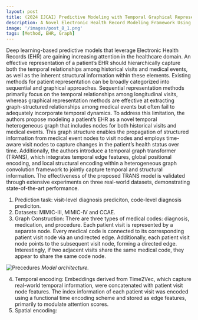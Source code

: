```yaml
---
layout: post
title: (2024 IJCAI) Predictive Modeling with Temporal Graphical Representation on Electronic Health Records
description: A Novel Electronic Health Record Modeling Framework Using Heterogeneous Graph Representations and Temporally-Aware Attention Mechanisms.
image: '/images/post_8_1.png'
tags: [Method, EHR, Graph]
---
```


Deep learning-based predictive models that leverage Electronic Health Records (EHR) are gaining increasing attention in the healthcare domain. An effective representation of a patient’s EHR should hierarchically capture both the temporal relationships among historical visits and medical events, as well as the inherent structural information within these elements. Existing methods for patient representation can be broadly categorized into sequential and graphical approaches. Sequential representation methods primarily focus on the temporal relationships among longitudinal visits, whereas graphical representation methods are effective at extracting graph-structured relationships among medical events but often fail to adequately incorporate temporal dynamics. To address this limitation, the authors propose modeling a patient’s EHR as a novel temporal heterogeneous graph that includes nodes for both historical visits and medical events. This graph structure enables the propagation of structured information from medical event nodes to visit nodes and employs time-aware visit nodes to capture changes in the patient’s health status over time. Additionally, the authors introduce a temporal graph transformer (TRANS), which integrates temporal edge features, global positional encoding, and local structural encoding within a heterogeneous graph convolution framework to jointly capture temporal and structural information. The effectiveness of the proposed TRANS model is validated through extensive experiments on three real-world datasets, demonstrating state-of-the-art performance.



1. Prediction task: visit-level diagnosis prediciton, code-level diagnosis prediciton.
2. Datasets: MIMIC-III, MIMIC-IV and CCAE.
3. Graph Construction: There are three types of medical codes: diagnosis, medication, and procedure. Each patient visit is represented by a separate node. Every medical code is connected to its corresponding patient visit node via an undirected edge. Additionally, each patient visit node points to the subsequent visit node, forming a directed edge. Interestingly, if two adjacent visits share the same medical code, they appear to share the same code node.

![Precedures]({{site.baseurl}}/images/post_8_2.png)
*Model architecture.*

4. Temporal encoding: Embeddings derived from Time2Vec, which capture real-world temporal information, were concatenated with patient visit node features. The index information of each patient visit was encoded using a functional time encoding scheme and stored as edge features, primarily to modulate attention scores.
5. Spatial encoding: 

